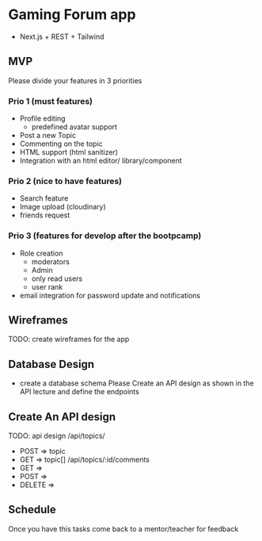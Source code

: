 # Gaming Forum app

- Next.js + REST + Tailwind

## MVP

Please divide your features in 3 priorities

### Prio 1 (must features)

- Profile editing
  - predefined avatar support
- Post a new Topic
- Commenting on the topic
- HTML support (html sanitizer)
- Integration with an html editor/ library/component

### Prio 2 (nice to have features)

- Search feature
- Image upload (cloudinary)
- friends request

### Prio 3 (features for develop after the bootpcamp)

- Role creation
  - moderators
  - Admin
  - only read users
  - user rank
- email integration for password update and notifications

## Wireframes

TODO: create wireframes for the app

## Database Design

- create a database schema
  Please Create an API design as shown in the API lecture and define the endpoints

## Create An API design

TODO: api design
/api/topics/

- POST => topic
- GET => topic[]
  /api/topics/:id/comments
- GET =>
- POST =>
- DELETE =>

## Schedule

Once you have this tasks come back to a mentor/teacher for feedback
